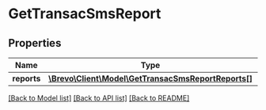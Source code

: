 # GetTransacSmsReport

## Properties
Name | Type | Description | Notes
------------ | ------------- | ------------- | -------------
**reports** | [**\Brevo\Client\Model\GetTransacSmsReportReports[]**](GetTransacSmsReportReports.md) |  | [optional] 

[[Back to Model list]](../../README.md#documentation-for-models) [[Back to API list]](../../README.md#documentation-for-api-endpoints) [[Back to README]](../../README.md)


